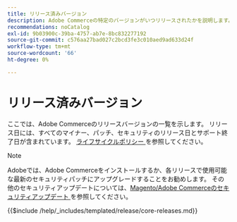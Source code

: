 ```yaml
---
title: リリース済みバージョン
description: Adobe Commerceの特定のバージョンがいつリリースされたかを説明します。
recommendations: noCatalog
exl-id: 9b03900c-39ba-4757-ab7e-8bc832277192
source-git-commit: c576aa27bad027c2bcd3fe3c010aed9ad633d24f
workflow-type: tm+mt
source-wordcount: '66'
ht-degree: 0%

---
```


# リリース済みバージョン

ここでは、Adobe Commerceのリリースバージョンの一覧を示します。 リリース日には、すべてのマイナー、パッチ、セキュリティのリリース日とサポート終了日が含まれています。 [ ライフサイクルポリシー ](lifecycle-policy.md) を参照してください。

>[!NOTE]
>
>Adobeでは、Adobe Commerceをインストールするか、各リリースで使用可能な最新のセキュリティパッチにアップグレードすることをお勧めします。
>その他のセキュリティアップデートについては、[Magento/Adobe Commerceのセキュリティアップデート ](https://helpx.adobe.com/security/products/magento.html) を参照してください。

{{$include /help/_includes/templated/release/core-releases.md}}
